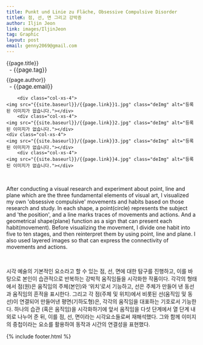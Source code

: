 ```yaml
---
title: Punkt und Linie zu Fläche, Obsessive Compulsive Disorder
titleK: 점, 선, 면 그리고 강박증
author: Iljin Jeon
link: images/IljinJeon
tag: Graphic
layout: post
email: genny2069@gmail.com
---	
```


<div class="container">

<div class="deDep">
{{page.title}}<br>
<p style="font-size:15px; margin:0px; padding:0px 0px 0px 8px; margin:0px 0px 8px 0px;">- {{page.tag}}</p>
{{page.author}}<br>
<p style="font-size:15px; margin:0px; padding:0px 0px 0px 8px;">- {{page.email}}</p>
</div>


<div class="row" class="imgcolor">
	
		<div class="col-xs-4">
	<img src="{{site.baseurl}}/{{page.link}}1.jpg" class="deImg" alt="등록된 이미지가 없습니다."></div>
		<div class="col-xs-4">
	<img src="{{site.baseurl}}/{{page.link}}2.jpg" class="deImg" alt="등록된 이미지가 없습니다."></div>
	<div class="col-xs-4">
	<img src="{{site.baseurl}}/{{page.link}}3.jpg" class="deImg" alt="등록된 이미지가 없습니다."></div>
		<div class="col-xs-4">
	<img src="{{site.baseurl}}/{{page.link}}4.jpg" class="deImg" alt="등록된 이미지가 없습니다."></div>
	
</div>
<br>

<div class="det lato">



After conducting a visual research and experiment about point, line and plane which are the three fundamental elements of visual art, I visualized my  own 'obsessive compulsive' movements and habits based on those research and study. In each shape, a point(circle) represents the subject and 'the position', and a line marks traces of movements and actions. And a geometrical shape(plane) function as a sign that can present each habit(movement). Before visualizing the movement, I divide one habit into five to ten stages, and then reinterpret them by using point, line and plane. I also used layered images so that can express the connectivity of movements and actions.



</div>

<br>

<div class="noto">

시각 예술의 기본적인 요소라고 할 수 있는 점, 선, 면에 대한 탐구를 진행하고, 이를 바탕으로 본인이 습관적으로 반복하는 강박적 움직임들을 시각화한 작품이다. 각각의 형태에서 점(원)은 움직임의 주체(본인)와 ‘위치’로서 기능하고, 선은 주체가 만들어 낸 동선과 움직임의 흔적을 표시한다. 그리고 각 점(주체 및 위치)에서 비롯된 선(움직임 및 동선)이 연결되어 만들어낸 평면(기하도형)은, 각각의 움직임을 대표하는 기호로서 기능한다. 하나의 습관 (혹은 움직임)을 시각화하기에 앞서 움직임을 다섯 단계에서 열 단계 내외로 나누어 준 뒤, 이를 점, 선, 면이라는 시각요소들로써 재해석했다. 그와 함께 이미지의 중첩이라는 요소를 활용하여 동작과 시간의 연결성을 표현했다.



</div>
{% include footer.html %} 
